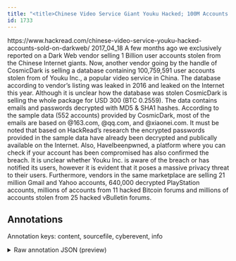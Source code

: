 ```yaml
---
title: "<title>Chinese Video Service Giant Youku Hacked; 100M Accounts Sold on Dark Web</title>"
id: 1733
---
```


<title>Chinese Video Service Giant Youku Hacked; 100M Accounts Sold on Dark Web</title>
<source> https://www.hackread.com/chinese-video-service-youku-hacked-accounts-sold-on-darkweb/ </source>
<date> 2017_04_18 </date>
<text>
A few months ago we exclusively reported on a Dark Web vendor selling 1 Billion user accounts stolen from the Chinese Internet giants. Now, another vendor going by the handle of CosmicDark is selling a database containing 100,759,591 user accounts stolen from of Youku Inc., a popular video service in China.
The database according to vendor’s listing was leaked in 2016 and leaked on the Internet this year. Although it is unclear how the database was stolen CosmicDark is selling the whole package for USD 300 (BTC 0.2559). The data contains emails and passwords decrypted with MD5 & SHA1 hashes.
According to the sample data (552 accounts) provided by CosmicDark, most of the emails are based on @163.com, @qq.com, and @xiaonei.com. It must be noted that based on HackRead’s research the encrypted passwords provided in the sample data have already been decrypted and publically available on the Internet. Also, HaveIbeenpwned, a platform where you can check if your account has been compromised has also confirmed the breach.
It is unclear whether Youku Inc. is aware of the breach or has notified its users, however it is evident that it poses a massive privacy threat to their users. Furthermore, vendors in the same marketplace are selling 21 million Gmail and Yahoo accounts, 640,000 decrypted PlayStation accounts, millions of accounts from 11 hacked Bitcoin forums and millions of accounts stolen from 25 hacked vBulletin forums.
</text>



## Annotations

Annotation keys: content, sourcefile, cyberevent, info

<details>
<summary>Raw annotation JSON (preview)</summary>

```json
{
  "content": "A few months ago we exclusively reported on a Dark Web vendor selling 1 Billion user accounts stolen from the Chinese Internet giants. Now, another vendor going by the handle of CosmicDark is selling a database containing 100,759,591 user accounts stolen from of Youku Inc., a popular video service in China. The database according to vendor\u2019s listing was leaked in 2016 and leaked on the Internet this year. Although it is unclear how the database was stolen\u00a0CosmicDark is selling the whole package for USD 300 (BTC 0.2559). The data contains emails and passwords decrypted with MD5 & SHA1 hashes. According to the sample data (552 accounts) provided by\u00a0CosmicDark, most of the emails are based on @163.com, @qq.com, and @xiaonei.com. It must be noted that based on HackRead\u2019s research the encrypted passwords provided in the sample data have already been decrypted and publically available on the Internet. Also, HaveIbeenpwned, a platform where you can check if your account has been compromised has also confirmed the breach. It is unclear whether\u00a0Youku Inc. is aware of the breach or has notified its users, however it is evident that it poses a massive privacy threat to their users. Furthermore, vendors in the same marketplace are selling 21 million Gmail and Yahoo accounts,\u00a0640,000 decrypted PlayStation accounts, millions of accounts from 11 hacked Bitcoin forums and millions of accounts stolen from 25 hacked vBulletin\u00a0forums.",
  "sourcefile": "1733.txt",
  "cyberevent": {
    "hopper": [
      {
        "index": 0,
        "relation": "Same",
        "events": [
          {
            "index": "E6",
            "type": "Attack",
            "realis": "Actual",
            "nugget": {
              "startOffset": 449,
              "index": "T21",
              "endOffset": 459,
              "text": "was stolen"
            },
            "argument": [
              {
                "index": "T22",
                "text": "CosmicDark",
                "endOffset": 470,
                "role": {
                  "type": "Attacker"
                },
                "startOffset": 460,
                "type": "Organization"
              },
              {
                "index": "T24",
                "text": "the database",
                "endOffset": 448,
                "role": {
                  "type": "Victim"
                },
                "startOffset": 436,
                "type": "System"
              }
            ],
            "subtype": "Databreach"
          },
          {
            "index": "E7",
            "type": "Attack",
            "realis": "Actual",
            "nugget": {
              "startOffset": 471,
              "index": "T23",
              "endOffset": 481,
              "text": "is selling"
            },
            "argument": [
              {
                "index": "T22",
                "text": "CosmicDark",
                "endOffset": 470,
                "role": {
                  "type": "Attacker"
                },
                "startOffset": 460,
                "type": "Organization"
              }
            ],
            "subtype": "Databreach"
          },
          {
            "index": "E4",
            "type": "Attack",
            "realis": "Actual",
            "nugget": {
              "startOffset": 352,
              "index": "T16",
              "endOffset": 362,
              "text": "was leaked"
            },
            "argument": [
              {
                "index": "T18",
                "text": "The database",
                "endOffset": 321,
                "role": {
                  "type": "Compromised-Data"
                },
                "startOffset": 309,
                "type": "Data"
              },
              {
                "index": "T17",
                "text": "2016",
                "endOffset": 370,
                "role": {
                  "type": "Time"
       
```
</details>
